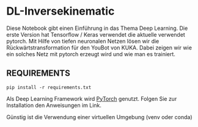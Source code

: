 # DL-Inversekinematic

Diese Notebook gibt einen Einführung in das Thema Deep Learning. Die erste Version hat Tensorflow / Keras verwendet die aktuelle verwendet pytorch. 
Mit Hilfe von tiefen neuronalen Netzen lösen wir die Rückwärtstransformation für den YouBot von KUKA.
Dabei zeigen wir wie ein solches Netz mit pytorch erzeugt wird und wie man es trainiert.

## REQUIREMENTS

<code>pip install -r requirements.txt</code>

Als Deep Learning Framework wird [PyTorch](https://pytorch.org/get-started/locally/) genutzt. Folgen Sie zur Installation den Anweisungen im Link.

Günstig ist die Verwendung einer virtuellen Umgebung (venv oder conda)
